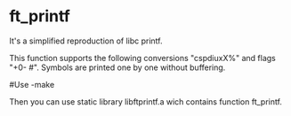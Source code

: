 # ft_printf
It's a simplified reproduction of libc printf.

This function supports the following conversions "cspdiuxX%" and flags "+0- #".
Symbols are printed one by one without buffering.

#Use
-make

Then you can use static library libftprintf.a wich contains function ft_printf.
